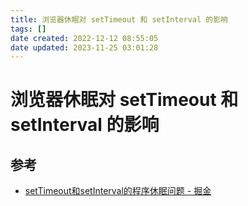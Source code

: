 ```yaml
---
title: 浏览器休眠对 setTimeout 和 setInterval 的影响
tags: []
date created: 2022-12-12 08:55:05
date updated: 2023-11-25 03:01:28
---
```


# 浏览器休眠对 setTimeout 和 setInterval 的影响

## 参考

- [setTimeout和setInterval的程序休眠问题 - 掘金](https://juejin.cn/post/6844903667456278541)
